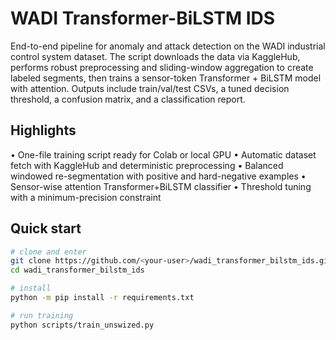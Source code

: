 # WADI Transformer-BiLSTM IDS

End-to-end pipeline for anomaly and attack detection on the WADI industrial control system dataset. The script downloads the data via KaggleHub, performs robust preprocessing and sliding-window aggregation to create labeled segments, then trains a sensor-token Transformer + BiLSTM model with attention. Outputs include train/val/test CSVs, a tuned decision threshold, a confusion matrix, and a classification report.

## Highlights
• One-file training script ready for Colab or local GPU
• Automatic dataset fetch with KaggleHub and deterministic preprocessing
• Balanced windowed re-segmentation with positive and hard-negative examples
• Sensor-wise attention Transformer+BiLSTM classifier
• Threshold tuning with a minimum-precision constraint

## Quick start
```bash
# clone and enter
git clone https://github.com/<your-user>/wadi_transformer_bilstm_ids.git
cd wadi_transformer_bilstm_ids

# install
python -m pip install -r requirements.txt

# run training
python scripts/train_unswized.py
